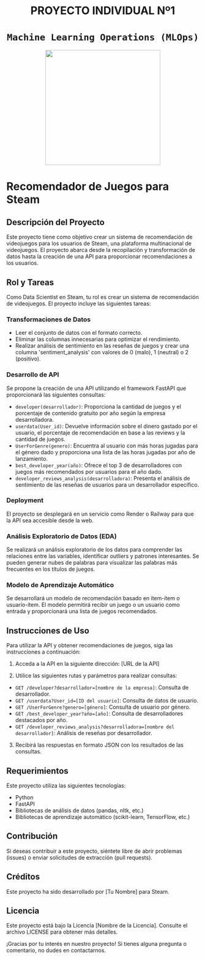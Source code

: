 # <h1 align=center> **PROYECTO INDIVIDUAL Nº1** </h1>

# <h1 align=center>**`Machine Learning Operations (MLOps)`**</h1>

<p align="center">
<img src="https://user-images.githubusercontent.com/67664604/217914153-1eb00e25-ac08-4dfa-aaf8-53c09038f082.png"  height=300>
</p>

# Recomendador de Juegos para Steam

## Descripción del Proyecto

Este proyecto tiene como objetivo crear un sistema de recomendación de videojuegos para los usuarios de Steam, una plataforma multinacional de videojuegos. El proyecto abarca desde la recopilación y transformación de datos hasta la creación de una API para proporcionar recomendaciones a los usuarios.

## Rol y Tareas

Como Data Scientist en Steam, tu rol es crear un sistema de recomendación de videojuegos. El proyecto incluye las siguientes tareas:

### Transformaciones de Datos

- Leer el conjunto de datos con el formato correcto.
- Eliminar las columnas innecesarias para optimizar el rendimiento.
- Realizar análisis de sentimiento en las reseñas de juegos y crear una columna 'sentiment_analysis' con valores de 0 (malo), 1 (neutral) o 2 (positivo).

### Desarrollo de API

Se propone la creación de una API utilizando el framework FastAPI que proporcionará las siguientes consultas:

- `developer(desarrollador)`: Proporciona la cantidad de juegos y el porcentaje de contenido gratuito por año según la empresa desarrolladora.
- `userdata(User_id)`: Devuelve información sobre el dinero gastado por el usuario, el porcentaje de recomendación en base a las reviews y la cantidad de juegos.
- `UserForGenre(genero)`: Encuentra al usuario con más horas jugadas para el género dado y proporciona una lista de las horas jugadas por año de lanzamiento.
- `best_developer_year(año)`: Ofrece el top 3 de desarrolladores con juegos más recomendados por usuarios para el año dado.
- `developer_reviews_analysis(desarrolladora)`: Presenta el análisis de sentimiento de las reseñas de usuarios para un desarrollador específico.

### Deployment

El proyecto se desplegará en un servicio como Render o Railway para que la API sea accesible desde la web.

### Análisis Exploratorio de Datos (EDA)

Se realizará un análisis exploratorio de los datos para comprender las relaciones entre las variables, identificar outliers y patrones interesantes. Se pueden generar nubes de palabras para visualizar las palabras más frecuentes en los títulos de juegos.

### Modelo de Aprendizaje Automático

Se desarrollará un modelo de recomendación basado en ítem-ítem o usuario-ítem. El modelo permitirá recibir un juego o un usuario como entrada y proporcionará una lista de juegos recomendados.

## Instrucciones de Uso

Para utilizar la API y obtener recomendaciones de juegos, siga las instrucciones a continuación:

1. Acceda a la API en la siguiente dirección: [URL de la API]

2. Utilice las siguientes rutas y parámetros para realizar consultas:

- `GET /developer?desarrollador=[nombre de la empresa]`: Consulta de desarrollador.
- `GET /userdata?User_id=[ID del usuario]`: Consulta de datos de usuario.
- `GET /UserForGenre?genero=[género]`: Consulta de usuario por género.
- `GET /best_developer_year?año=[año]`: Consulta de desarrolladores destacados por año.
- `GET /developer_reviews_analysis?desarrolladora=[nombre del desarrollador]`: Análisis de reseñas por desarrollador.

3. Recibirá las respuestas en formato JSON con los resultados de las consultas.

## Requerimientos

Este proyecto utiliza las siguientes tecnologías:

- Python
- FastAPI
- Bibliotecas de análisis de datos (pandas, nltk, etc.)
- Bibliotecas de aprendizaje automático (scikit-learn, TensorFlow, etc.)

## Contribución

Si deseas contribuir a este proyecto, siéntete libre de abrir problemas (issues) o enviar solicitudes de extracción (pull requests).

## Créditos

Este proyecto ha sido desarrollado por [Tu Nombre] para Steam.

## Licencia

Este proyecto está bajo la Licencia [Nombre de la Licencia]. Consulte el archivo LICENSE para obtener más detalles.

¡Gracias por tu interés en nuestro proyecto! Si tienes alguna pregunta o comentario, no dudes en contactarnos.
